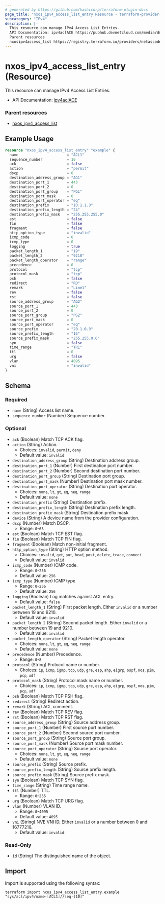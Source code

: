 ```yaml
---
# generated by https://github.com/hashicorp/terraform-plugin-docs
page_title: "nxos_ipv4_access_list_entry Resource - terraform-provider-nxos"
subcategory: "IPv4"
description: |-
  This resource can manage IPv4 Access List Entries.
  API Documentation: ipv4aclACE https://pubhub.devnetcloud.com/media/dme-docs-10-2-2/docs/Security%20and%20Policing/ipv4acl:ACE/
  Parent resources
  nxosipv4access_list https://registry.terraform.io/providers/netascode/nxos/latest/docs/resources/ipv4_access_list
---
```


# nxos_ipv4_access_list_entry (Resource)

This resource can manage IPv4 Access List Entries.

- API Documentation: [ipv4aclACE](https://pubhub.devnetcloud.com/media/dme-docs-10-2-2/docs/Security%20and%20Policing/ipv4acl:ACE/)

### Parent resources

- [nxos_ipv4_access_list](https://registry.terraform.io/providers/netascode/nxos/latest/docs/resources/ipv4_access_list)

## Example Usage

```terraform
resource "nxos_ipv4_access_list_entry" "example" {
  name                      = "ACL1"
  sequence_number           = 10
  ack                       = false
  action                    = "permit"
  dscp                      = 0
  destination_address_group = "AG1"
  destination_port_1        = 443
  destination_port_2        = 0
  destination_port_group    = "PG1"
  destination_port_mask     = 0
  destination_port_operator = "eq"
  destination_prefix        = "10.1.1.0"
  destination_prefix_length = "24"
  destination_prefix_mask   = "255.255.255.0"
  est                       = false
  fin                       = false
  fragment                  = false
  http_option_type          = "invalid"
  icmp_code                 = 0
  icmp_type                 = 0
  logging                   = true
  packet_length_1           = "19"
  packet_length_2           = "9210"
  packet_length_operator    = "range"
  precedence                = 0
  protocol                  = "tcp"
  protocol_mask             = "tcp"
  psh                       = false
  redirect                  = "RD"
  remark                    = "Line1"
  rev                       = false
  rst                       = false
  source_address_group      = "AG2"
  source_port_1             = 443
  source_port_2             = 0
  source_port_group         = "PG2"
  source_port_mask          = 0
  source_port_operator      = "eq"
  source_prefix             = "20.1.0.0"
  source_prefix_length      = "16"
  source_prefix_mask        = "255.255.0.0"
  syn                       = false
  time_range                = "TR1"
  ttl                       = 0
  urg                       = false
  vlan                      = 4095
  vni                       = "invalid"
}
```

<!-- schema generated by tfplugindocs -->
## Schema

### Required

- `name` (String) Access list name.
- `sequence_number` (Number) Sequence number.

### Optional

- `ack` (Boolean) Match TCP ACK flag.
- `action` (String) Action.
  - Choices: `invalid`, `permit`, `deny`
  - Default value: `invalid`
- `destination_address_group` (String) Destination address group.
- `destination_port_1` (Number) First destination port number.
- `destination_port_2` (Number) Second destination port number.
- `destination_port_group` (String) Destination port group.
- `destination_port_mask` (Number) Destination port mask number.
- `destination_port_operator` (String) Destination port operator.
  - Choices: `none`, `lt`, `gt`, `eq`, `neq`, `range`
  - Default value: `none`
- `destination_prefix` (String) Destination prefix.
- `destination_prefix_length` (String) Destination prefix length.
- `destination_prefix_mask` (String) Destination prefix mask.
- `device` (String) A device name from the provider configuration.
- `dscp` (Number) Match DSCP.
  - Range: `0`-`63`
- `est` (Boolean) Match TCP EST flag.
- `fin` (Boolean) Match TCP FIN flag.
- `fragment` (Boolean) Match non-initial fragment.
- `http_option_type` (String) HTTP option method.
  - Choices: `invalid`, `get`, `put`, `head`, `post`, `delete`, `trace`, `connect`
  - Default value: `invalid`
- `icmp_code` (Number) ICMP code.
  - Range: `0`-`256`
  - Default value: `256`
- `icmp_type` (Number) ICMP type.
  - Range: `0`-`256`
  - Default value: `256`
- `logging` (Boolean) Log matches against ACL entry.
  - Default value: `false`
- `packet_length_1` (String) First packet length. Either `invalid` or a number between 19 and 9210.
  - Default value: `invalid`
- `packet_length_2` (String) Second packet length. Either `invalid` or a number between 19 and 9210.
  - Default value: `invalid`
- `packet_length_operator` (String) Packet length operator.
  - Choices: `none`, `lt`, `gt`, `eq`, `neq`, `range`
  - Default value: `none`
- `precedence` (Number) Precedence.
  - Range: `0`-`8`
- `protocol` (String) Protocol name or number.
  - Choices: `ip`, `icmp`, `igmp`, `tcp`, `udp`, `gre`, `esp`, `ahp`, `eigrp`, `ospf`, `nos`, `pim`, `pcp`, `udf`
- `protocol_mask` (String) Protocol mask name or number.
  - Choices: `ip`, `icmp`, `igmp`, `tcp`, `udp`, `gre`, `esp`, `ahp`, `eigrp`, `ospf`, `nos`, `pim`, `pcp`, `udf`
- `psh` (Boolean) Match TCP PSH flag.
- `redirect` (String) Redirect action.
- `remark` (String) ACL comment.
- `rev` (Boolean) Match TCP REV flag.
- `rst` (Boolean) Match TCP RST flag.
- `source_address_group` (String) Source address group.
- `source_port_1` (Number) First source port number.
- `source_port_2` (Number) Second source port number.
- `source_port_group` (String) Source port group.
- `source_port_mask` (Number) Source port mask number.
- `source_port_operator` (String) Source port operator.
  - Choices: `none`, `lt`, `gt`, `eq`, `neq`, `range`
  - Default value: `none`
- `source_prefix` (String) Source prefix.
- `source_prefix_length` (String) Source prefix length.
- `source_prefix_mask` (String) Source prefix mask.
- `syn` (Boolean) Match TCP SYN flag.
- `time_range` (String) Time range name.
- `ttl` (Number) TTL.
  - Range: `0`-`255`
- `urg` (Boolean) Match TCP URG flag.
- `vlan` (Number) VLAN ID.
  - Range: `0`-`4095`
  - Default value: `4095`
- `vni` (String) NVE VNI ID. Either `invalid` or a number between 0 and 16777216.
  - Default value: `invalid`

### Read-Only

- `id` (String) The distinguished name of the object.

## Import

Import is supported using the following syntax:

```shell
terraform import nxos_ipv4_access_list_entry.example "sys/acl/ipv4/name-[ACL1]//seq-[10]"
```
